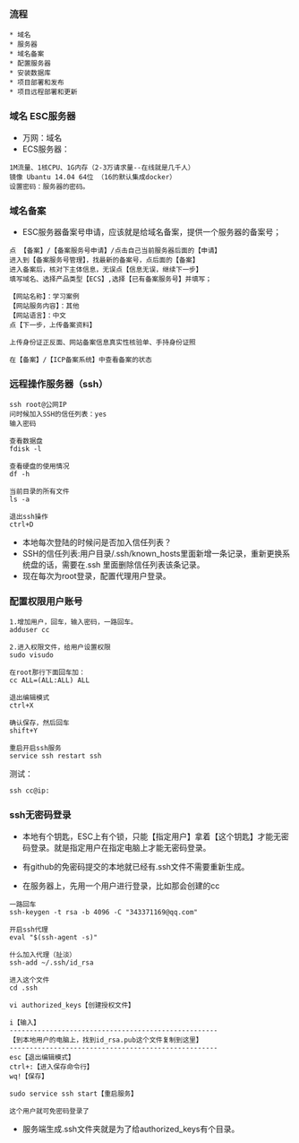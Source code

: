 ### 流程

```
* 域名
* 服务器
* 域名备案
* 配置服务器
* 安装数据库
* 项目部署和发布
* 项目远程部署和更新
```

### 域名 ESC服务器

* 万网：域名
* ECS服务器：
```
1M流量、1核CPU、1G内存（2-3万请求量--在线就是几千人）
镜像 Ubantu 14.04 64位 （16的默认集成docker）
设置密码：服务器的密码。
```

### 域名备案

* ESC服务器备案号申请，应该就是给域名备案，提供一个服务器的备案号；
```
点 【备案】/【备案服务号申请】/点击自己当前服务器后面的【申请】
进入到【备案服务号管理】，找最新的备案号，点后面的【备案】
进入备案后，核对下主体信息，无误点【信息无误，继续下一步】
填写域名、选择产品类型【ECS】,选择【已有备案服务号】并填写；

【网站名称】：学习案例
【网站服务内容】：其他
【网站语言】：中文
点【下一步，上传备案资料】

上传身份证正反面、网站备案信息真实性核验单、手持身份证照

在【备案】/【ICP备案系统】中查看备案的状态
```

### 远程操作服务器（ssh）

```
ssh root@公网IP
问时候加入SSH的信任列表：yes
输入密码

查看数据盘
fdisk -l 

查看硬盘的使用情况
df -h

当前目录的所有文件
ls -a

退出ssh操作
ctrl+D
```

* 本地每次登陆的时候问是否加入信任列表？
* SSH的信任列表:用户目录/.ssh/known_hosts里面新增一条记录，重新更换系统盘的话，需要在.ssh 里面删除信任列表该条记录。
* 现在每次为root登录，配置代理用户登录。

### 配置权限用户账号

```
1.增加用户，回车，输入密码，一路回车。
adduser cc

2.进入权限文件，给用户设置权限
sudo visudo

在root那行下面回车加：
cc ALL=(ALL:ALL) ALL

退出编辑模式
ctrl+X

确认保存，然后回车
shift+Y

重启开启ssh服务
service ssh restart ssh
```

测试：
```
ssh cc@ip:
```

### ssh无密码登录

* 本地有个钥匙，ESC上有个锁，只能【指定用户】拿着【这个钥匙】才能无密码登录。就是指定用户在指定电脑上才能无密码登录。
* 有github的免密码提交的本地就已经有.ssh文件不需要重新生成。

* 在服务器上，先用一个用户进行登录，比如那会创建的cc
```
一路回车
ssh-keygen -t rsa -b 4096 -C "343371169@qq.com" 

开启ssh代理
eval "$(ssh-agent -s)" 

什么加入代理（扯淡）
ssh-add ~/.ssh/id_rsa

进入这个文件
cd .ssh

vi authorized_keys【创建授权文件】

i【输入】
----------------------------------------------------
【到本地用户的电脑上，找到id_rsa.pub这个文件复制到这里】
----------------------------------------------------
esc【退出编辑模式】
ctrl+:【进入保存命令行】
wq!【保存】

sudo service ssh start【重启服务】

这个用户就可免密码登录了
```

* 服务端生成.ssh文件夹就是为了给authorized_keys有个目录。
